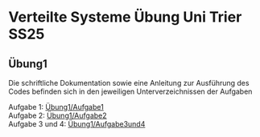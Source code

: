# Verteilte Systeme Übung Uni Trier SS25

## Übung1

Die schriftliche Dokumentation sowie eine Anleitung zur Ausführung des Codes befinden sich in den jeweiligen Unterverzeichnissen der Aufgaben

Aufgabe 1: [Übung1/Aufgabe1](./Uebung1/Aufgabe1/)<br>
Aufgabe 2: [Übung1/Aufgabe2](./Uebung1/Aufgabe2/)<br>
Aufgabe 3 und 4: [Übung1/Aufgabe3und4](./Uebung1/Aufgabe3und4/)
